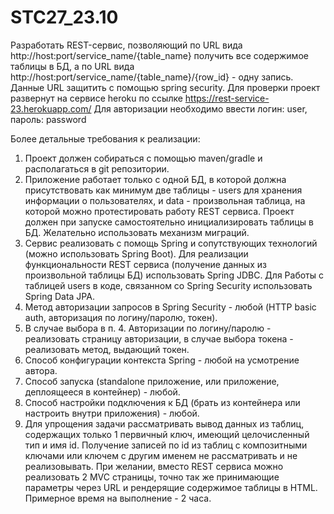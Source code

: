 # STC27_23.10
Разработать REST-сервис, позволяющий по URL вида
http://host:port/service_name/{table_name} получить все содержимое таблицы в БД, а по
URL вида http://host:port/service_name/{table_name}/{row_id} - одну запись. Данные URL
защитить с помощью spring security.
Для проверки проект развернут на сервисе heroku по ссылке https://rest-service-23.herokuapp.com/
Для авторизации необходимо ввести логин: user, пароль: password

Более детальные требования к реализации:
1) Проект должен собираться с помощью maven/gradle и располагаться в git
репозитории.
2) Приложение работает только с одной БД, в которой должна присутствовать как
минимум две таблицы - users для хранения информации о пользователях, и data -
произвольная таблица, на которой можно протестировать работу REST сервиса.
Проект должен при запуске самостоятельно инициализировать таблицы в БД.
Желательно использовать механизм миграций.
3) Сервис реализовать с помощь Spring и сопутствующих технологий (можно
использовать Spring Boot). Для реализации функциональности REST сервиса
(получение данных из произвольной таблицы БД) использовать Spring JDBC. Для
Работы с таблицей users в коде, связанном со Spring Security использовать Spring
Data JPA.
4) Метод авторизации запросов в Spring Security - любой (HTTP basic auth,
авторизация по логину/паролю, токен).
5) В случае выбора в п. 4. Авторизации по логину/паролю - реализовать страницу
авторизации, в случае выбора токена - реализовать метод, выдающий токен.
6) Способ конфигурации контекста Spring - любой на усмотрение автора.
7) Способ запуска (standalone приложение, или приложение, деплоящееся в
контейнер) - любой.
8) Способ настройки подключения к БД (брать из контейнера или настроить внутри
приложения) - любой.
9) Для упрощения задачи рассматривать вывод данных из таблиц, содержащих
только 1 первичный ключ, имеющий целочисленный тип и имя id. Получение
записей по id из таблиц с композитными ключами или ключем с другим именем не
рассматривать и не реализовывать.
При желании, вместо REST сервиса можно реализовать 2 MVC страницы, точно так же
принимающие параметры через URL и рендерящие содержимое таблицы в HTML.
Примерное время на выполнение - 2 часа.
